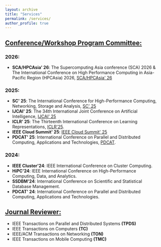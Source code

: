 ```yaml
---
layout: archive
title: "Services"
permalink: /services/
author_profile: true
---
```


## <u>Conference/Workshop Program Committee:</u>

### 2026:

- **SCA/HPCAsia' 26**: The Supercomputing Asia conference (SCA) 2026 & The International Conference on High Performance Computing in Asia-Pacific Region (HPCAsia) 2026, [SCA/HPCAsia' 26](https://www.sca-hpcasia2026.jp/index.html)

### 2025:

- **SC' 25**: The International Conference for High-Performance Computing, Networking, Storage and Analysis, [SC' 25](https://sc25.supercomputing.org/)
- **IJCAI' 25**: The 34th International Joint Conference on Artificial Intelligence, [IJCAI' 25](https://2025.ijcai.org/)
- **ICLR' 25**: The Thirteenth International Conference on Learning Representations, [ICLR'25](https://iclr.cc/).
- **IEEE Cloud Summit' 25**: [IEEE Cloud Summit' 25](https://www.ieeecloudsummit.org/) 
- **PDCAT' 25**: International Conference on Parallel and Distributed Computing, Applications and Technologies, [PDCAT](https://www.pd-cat.org/).
  
### 2024:

- **IEEE Cluster'24**: IEEE International Conference on Cluster Computing. 
- **HiPC'24**: IEEE International Conference on High-Performance Computing, Data, and Analytics. 
- **SSDBM'24**: International Conference on Scientific and Statistical Database Management.
- **PDCAT' 24**: International Conference on Parallel and Distributed Computing, Applications and Technologies.

## <u>Journal Reviewer:</u>

- IEEE Transactions on Parallel and Distributed Systems **(TPDS)**
- IEEE Transactions on Computers **(TC)**
- IEEE/ACM Transactions on Networking **(TON)**
- IEEE Transactions on Mobile Computing **(TMC)**
<!-- IEEE Transactions on Consumer Electronics -->
